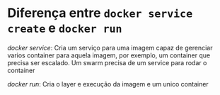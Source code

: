 # Diferença entre `docker service create` e `docker run`

*docker service*: Cria um serviço para uma imagem capaz de gerenciar varios container para aquela imagem, por exemplo, um container que precisa ser escalado. Um swarm precisa de um service para rodar o container

*docker run*: Cria o layer e execução da imagem e um unico container